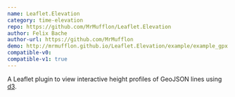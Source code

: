 ```yaml
---
name: Leaflet.Elevation
category: time-elevation
repo: https://github.com/MrMufflon/Leaflet.Elevation
author: Felix Bache
author-url: https://github.com/MrMufflon
demo: http://mrmufflon.github.io/Leaflet.Elevation/example/example_gpx.html
compatible-v0:
compatible-v1: true
---
```


A Leaflet plugin to view interactive height profiles of GeoJSON lines using <a href="https://d3js.org//">d3</a>.
